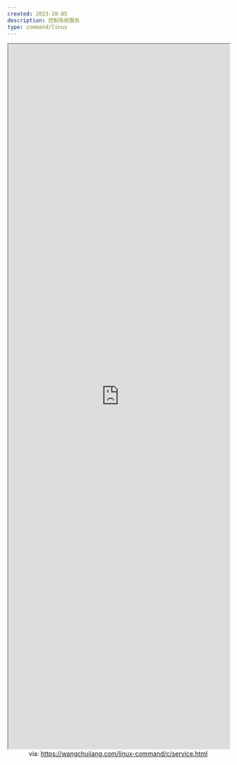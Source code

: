 ```yaml
---
created: 2023-10-05
description: 控制系统服务
type: command/linux
---
```


<iframe src='https://wangchujiang.com/linux-command/c/service.html' style='height:40vh;width:100%' class='iframe-radius' allow='fullscreen'></iframe>
<center>via: <a href='https://wangchujiang.com/linux-command/c/service.html' target='_blank' class='external-link'>https://wangchujiang.com/linux-command/c/service.html</a></center>
